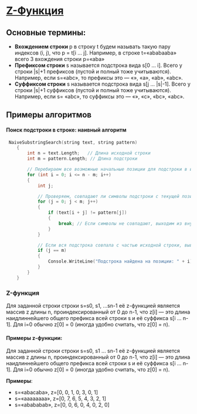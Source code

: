 ﻿# [Z-Функция](https://codeforces.com/edu/course/2/lesson/3)
## Основные термины:
- <b> Вхождением строки </b> p в строку t будем называть такую пару индексов (i, j), что p = t[i … j]. 
Например, в строке t=«ababaaba» всего 3 вхождения строки p=«aba»
- <b>Префиксом строки</b> s называется подстрока вида s[0 … i]. Всего у строки |s|+1 
префиксов (пустой и полный тоже учитываются). Например, если s=«abс», то 
префиксы это — «», «a», «ab», «abс».
- <b>Суффиксом строки</b> s называется подстрока вида s[j … |s|-1]. Всего у строки 
|s|+1 суффиксов (пустой и полный тоже учитываются). Например, если s=
«abс», то суффиксы это — «», «c», «bc», «abс».


## Примеры алгоритмов
#### Поиск подстроки в строке: наивный алгоритм
``` C
 NaiveSubstringSearch(string text, string pattern)
    {
        int n = text.Length;   // Длина исходной строки
        int m = pattern.Length; // Длина подстроки

        // Перебираем все возможные начальные позиции для подстроки в исходной строке
        for (int i = 0; i <= n - m; i++)
        {
            int j;

            // Проверяем, совпадают ли символы подстроки с текущей позицией в исходной строке
            for (j = 0; j < m; j++)
            {
                if (text[i + j] != pattern[j])
                {
                    break; // Если символы не совпадают, выходим из внутреннего цикла
                }
            }

            // Если вся подстрока совпала с частью исходной строки, выводим позицию
            if (j == m)
            {
                Console.WriteLine("Подстрока найдена на позиции: " + i);
            }
        }
    }

```
### Z-функция
Для заданной строки строки s=s0,
s1,
...sn-1 её 
z-функцией является массив z длины n, 
проиндексированный от 0 до n-1, что z[i] — 
это длина наидлиннейшего общего 
префикса всей строки s и её
суффикса s[i … n-1].
Для i=0 обычно z[0] = 0 (иногда удобно 
считать, что z[0] = n).

#### Примеры z-функции:
Для заданной строки строки s=s0, 
s1 ... sn-1 её z-функцией является массив 
z длины n, проиндексированный от 0 до n-1, что z[i] — это длина 
наидлиннейшего общего префикса всей строки s и её суффикса s[i … 
n-1]. Для i=0 обычно z[0] = 0 (иногда удобно считать, что z[0] = n).<br>

<b>Примеры</b>:
- s=«abacaba», z=[0, 0, 1, 0, 3, 0, 1]
- s=«aaaaaaaa», z=[0, 7, 6, 5, 4, 3, 2, 1]
- s=«abababab», z=[0, 0, 6, 0, 4, 0, 2, 0]